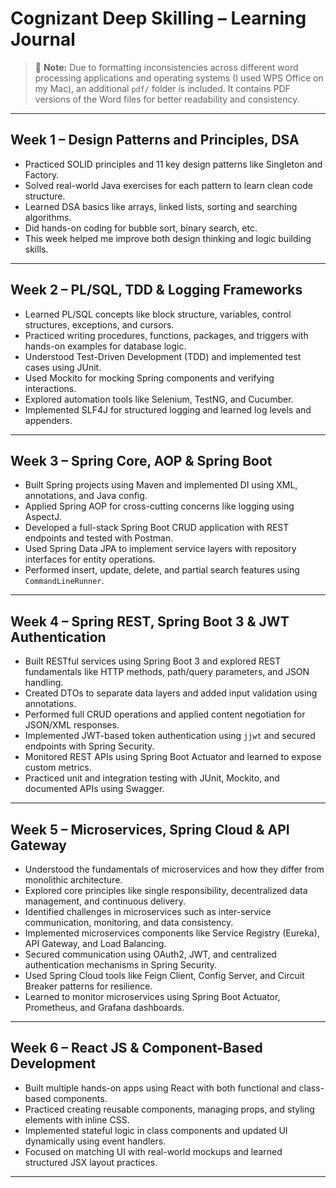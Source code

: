 # Cognizant Deep Skilling – Learning Journal

> 📌 **Note:** Due to formatting inconsistencies across different word processing applications and operating systems (I used WPS Office on my Mac), an additional `pdf/` folder is included. It contains PDF versions of the Word files for better readability and consistency.

---

## Week 1 – Design Patterns and Principles, DSA

- Practiced SOLID principles and 11 key design patterns like Singleton and Factory.  
- Solved real-world Java exercises for each pattern to learn clean code structure.  
- Learned DSA basics like arrays, linked lists, sorting and searching algorithms.  
- Did hands-on coding for bubble sort, binary search, etc.  
- This week helped me improve both design thinking and logic building skills.

---

## Week 2 – PL/SQL, TDD & Logging Frameworks

- Learned PL/SQL concepts like block structure, variables, control structures, exceptions, and cursors.  
- Practiced writing procedures, functions, packages, and triggers with hands-on examples for database logic.  
- Understood Test-Driven Development (TDD) and implemented test cases using JUnit.  
- Used Mockito for mocking Spring components and verifying interactions.  
- Explored automation tools like Selenium, TestNG, and Cucumber.  
- Implemented SLF4J for structured logging and learned log levels and appenders.

---

## Week 3 – Spring Core, AOP & Spring Boot

- Built Spring projects using Maven and implemented DI using XML, annotations, and Java config.  
- Applied Spring AOP for cross-cutting concerns like logging using AspectJ.  
- Developed a full-stack Spring Boot CRUD application with REST endpoints and tested with Postman.  
- Used Spring Data JPA to implement service layers with repository interfaces for entity operations.  
- Performed insert, update, delete, and partial search features using `CommandLineRunner`.

---

## Week 4 – Spring REST, Spring Boot 3 & JWT Authentication

- Built RESTful services using Spring Boot 3 and explored REST fundamentals like HTTP methods, path/query parameters, and JSON handling.  
- Created DTOs to separate data layers and added input validation using annotations.  
- Performed full CRUD operations and applied content negotiation for JSON/XML responses.  
- Implemented JWT-based token authentication using `jjwt` and secured endpoints with Spring Security.  
- Monitored REST APIs using Spring Boot Actuator and learned to expose custom metrics.  
- Practiced unit and integration testing with JUnit, Mockito, and documented APIs using Swagger.

---

## Week 5 – Microservices, Spring Cloud & API Gateway

- Understood the fundamentals of microservices and how they differ from monolithic architecture.
- Explored core principles like single responsibility, decentralized data management, and continuous delivery.
- Identified challenges in microservices such as inter-service communication, monitoring, and data consistency.
- Implemented microservices components like Service Registry (Eureka), API Gateway, and Load Balancing.
- Secured communication using OAuth2, JWT, and centralized authentication mechanisms in Spring Security.
- Used Spring Cloud tools like Feign Client, Config Server, and Circuit Breaker patterns for resilience.
- Learned to monitor microservices using Spring Boot Actuator, Prometheus, and Grafana dashboards.

--- 

## Week 6 – React JS & Component-Based Development

- Built multiple hands-on apps using React with both functional and class-based components.
- Practiced creating reusable components, managing props, and styling elements with inline CSS.
- Implemented stateful logic in class components and updated UI dynamically using event handlers.
- Focused on matching UI with real-world mockups and learned structured JSX layout practices.

--- 
